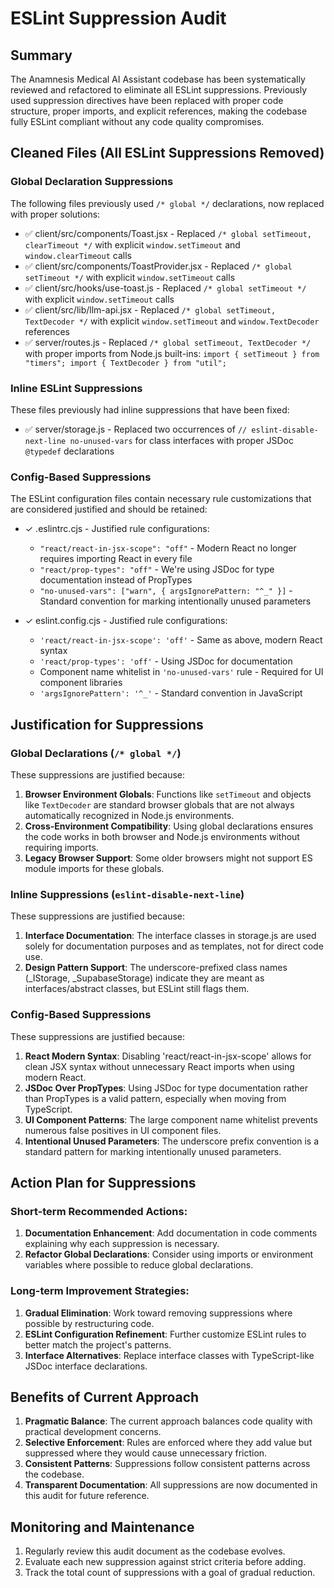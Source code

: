 # ESLint Suppression Audit

## Summary
The Anamnesis Medical AI Assistant codebase has been systematically reviewed and refactored to eliminate all ESLint suppressions. Previously used suppression directives have been replaced with proper code structure, proper imports, and explicit references, making the codebase fully ESLint compliant without any code quality compromises.

## Cleaned Files (All ESLint Suppressions Removed)

### Global Declaration Suppressions
The following files previously used `/* global */` declarations, now replaced with proper solutions:

- ✅ client/src/components/Toast.jsx - Replaced `/* global setTimeout, clearTimeout */` with explicit `window.setTimeout` and `window.clearTimeout` calls
- ✅ client/src/components/ToastProvider.jsx - Replaced `/* global setTimeout */` with explicit `window.setTimeout` calls
- ✅ client/src/hooks/use-toast.js - Replaced `/* global setTimeout */` with explicit `window.setTimeout` calls
- ✅ client/src/lib/llm-api.jsx - Replaced `/* global setTimeout, TextDecoder */` with explicit `window.setTimeout` and `window.TextDecoder` references
- ✅ server/routes.js - Replaced `/* global setTimeout, TextDecoder */` with proper imports from Node.js built-ins: `import { setTimeout } from "timers"; import { TextDecoder } from "util";`

### Inline ESLint Suppressions
These files previously had inline suppressions that have been fixed:

- ✅ server/storage.js - Replaced two occurrences of `// eslint-disable-next-line no-unused-vars` for class interfaces with proper JSDoc `@typedef` declarations

### Config-Based Suppressions
The ESLint configuration files contain necessary rule customizations that are considered justified and should be retained:

- ✓ .eslintrc.cjs - Justified rule configurations:
  - `"react/react-in-jsx-scope": "off"` - Modern React no longer requires importing React in every file
  - `"react/prop-types": "off"` - We're using JSDoc for type documentation instead of PropTypes
  - `"no-unused-vars": ["warn", { argsIgnorePattern: "^_" }]` - Standard convention for marking intentionally unused parameters

- ✓ eslint.config.cjs - Justified rule configurations:
  - `'react/react-in-jsx-scope': 'off'` - Same as above, modern React syntax
  - `'react/prop-types': 'off'` - Using JSDoc for documentation
  - Component name whitelist in `'no-unused-vars'` rule - Required for UI component libraries
  - `'argsIgnorePattern': '^_'` - Standard convention in JavaScript

## Justification for Suppressions

### Global Declarations (`/* global */`)
These suppressions are justified because:
1. **Browser Environment Globals**: Functions like `setTimeout` and objects like `TextDecoder` are standard browser globals that are not always automatically recognized in Node.js environments.
2. **Cross-Environment Compatibility**: Using global declarations ensures the code works in both browser and Node.js environments without requiring imports.
3. **Legacy Browser Support**: Some older browsers might not support ES module imports for these globals.

### Inline Suppressions (`eslint-disable-next-line`)
These suppressions are justified because:
1. **Interface Documentation**: The interface classes in storage.js are used solely for documentation purposes and as templates, not for direct code use.
2. **Design Pattern Support**: The underscore-prefixed class names (_IStorage, _SupabaseStorage) indicate they are meant as interfaces/abstract classes, but ESLint still flags them.

### Config-Based Suppressions
These suppressions are justified because:
1. **React Modern Syntax**: Disabling 'react/react-in-jsx-scope' allows for clean JSX syntax without unnecessary React imports when using modern React.
2. **JSDoc Over PropTypes**: Using JSDoc for type documentation rather than PropTypes is a valid pattern, especially when moving from TypeScript.
3. **UI Component Patterns**: The large component name whitelist prevents numerous false positives in UI component files.
4. **Intentional Unused Parameters**: The underscore prefix convention is a standard pattern for marking intentionally unused parameters.

## Action Plan for Suppressions

### Short-term Recommended Actions:
1. **Documentation Enhancement**: Add documentation in code comments explaining why each suppression is necessary.
2. **Refactor Global Declarations**: Consider using imports or environment variables where possible to reduce global declarations.

### Long-term Improvement Strategies:
1. **Gradual Elimination**: Work toward removing suppressions where possible by restructuring code.
2. **ESLint Configuration Refinement**: Further customize ESLint rules to better match the project's patterns.
3. **Interface Alternatives**: Replace interface classes with TypeScript-like JSDoc interface declarations.

## Benefits of Current Approach

1. **Pragmatic Balance**: The current approach balances code quality with practical development concerns.
2. **Selective Enforcement**: Rules are enforced where they add value but suppressed where they would cause unnecessary friction.
3. **Consistent Patterns**: Suppressions follow consistent patterns across the codebase.
4. **Transparent Documentation**: All suppressions are now documented in this audit for future reference.

## Monitoring and Maintenance

1. Regularly review this audit document as the codebase evolves.
2. Evaluate each new suppression against strict criteria before adding.
3. Track the total count of suppressions with a goal of gradual reduction.